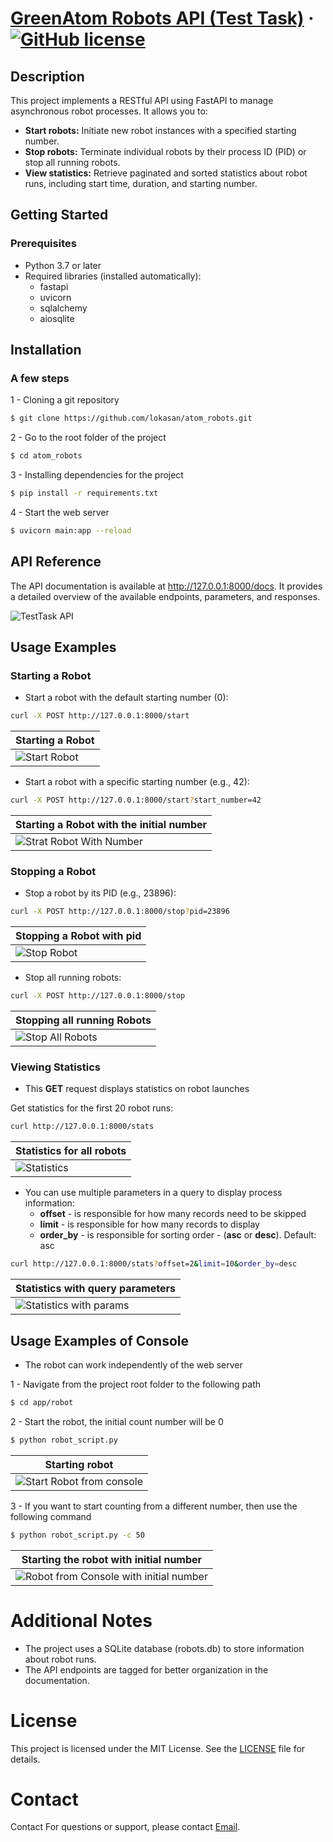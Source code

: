 # [GreenAtom Robots API (Test Task)](https://github.com/lokasan/atom_robots) &middot; [![GitHub license](https://img.shields.io/badge/license-MIT-blue.svg)](https://github.com/lokasan/atom_robots/blob/master/LICENSE)

## Description

This project implements a RESTful API using FastAPI to manage asynchronous robot processes. It allows you to:

* **Start robots:** Initiate new robot instances with a specified starting number.
* **Stop robots:** Terminate individual robots by their process ID (PID) or stop all running robots. 
* **View statistics:** Retrieve paginated and sorted statistics about robot runs, including start time, duration, and starting number.

## Getting Started

### Prerequisites

* Python 3.7 or later
* Required libraries (installed automatically):
    * fastapi
    * uvicorn
    * sqlalchemy
    * aiosqlite

## Installation
### A few steps
1 - Cloning a git repository
```bash
$ git clone https://github.com/lokasan/atom_robots.git
```
2 - Go to the root folder of the project
```bash
$ cd atom_robots
```
3 - Installing dependencies for the project
```bash
$ pip install -r requirements.txt
```
4 - Start the web server
```bash
$ uvicorn main:app --reload
```

## API Reference
The API documentation is available at http://127.0.0.1:8000/docs. It provides a detailed overview of the available endpoints, parameters, and responses.

![TestTask API](https://i.ibb.co/MpXgHdQ/greenatom-testtask-doc.jpg)

## Usage Examples

### Starting a Robot
* Start a robot with the default starting number (0):
```bash
curl -X POST http://127.0.0.1:8000/start
```
|Starting a Robot                                                                                                                                                                                              |
|----------------------------------------------------------------------------------------------------------------------------------------------------------------------------------------------|
| ![Start Robot](https://media.giphy.com/media/v1.Y2lkPTc5MGI3NjExYnB2OGY3ODcxY2lydnl3cWVnZjQ3YzZrOXpoemtqYWtqODVqbmJ3NiZlcD12MV9pbnRlcm5hbF9naWZfYnlfaWQmY3Q9Zw/t2KGnX9X6yVJrSISvV/giphy.gif) |
* Start a robot with a specific starting number (e.g., 42):
```bash
curl -X POST http://127.0.0.1:8000/start?start_number=42
```
| Starting a Robot with the initial number                                                                                                                                                                 |
|----------------------------------------------------------------------------------------------------------------------------------------------------------------------------------------------------------|
| ![Strat Robot With Number](https://media.giphy.com/media/v1.Y2lkPTc5MGI3NjExOWZqcGdqMGcxeTNiY3hseGZ2OWZiM2l1aHhtb2NwdWs5bHNuZTJqdSZlcD12MV9pbnRlcm5hbF9naWZfYnlfaWQmY3Q9Zw/a8boC9yUjnB6v2GWB4/giphy.gif) |
### Stopping a Robot
* Stop a robot by its PID (e.g., 23896):
```bash
curl -X POST http://127.0.0.1:8000/stop?pid=23896
```
| Stopping a Robot with pid                                                                                                                                                          |
|--------------------------------------------------------------------------------------------------------------------------------------------------------------------------------------------|
| ![Stop Robot](https://media.giphy.com/media/v1.Y2lkPTc5MGI3NjExbXVoMzExemgwZm1xYWYyOXNlMHd4MHRnYm1qd3FhaHA4bXpyaHZtaCZlcD12MV9pbnRlcm5hbF9naWZfYnlfaWQmY3Q9Zw/RgF8tyh10ogIqj0rZd/giphy.gif) |
* Stop all running robots:
```bash
curl -X POST http://127.0.0.1:8000/stop
```
| Stopping all running Robots                                                                                                                                                                      |
|--------------------------------------------------------------------------------------------------------------------------------------------------------------------------------------------------|
| ![Stop All Robots](https://media.giphy.com/media/v1.Y2lkPTc5MGI3NjExZWE5N2Y2cDM3a2p4NXplb240bnVka3djaGhrd2lkOGY3OTRieTJudiZlcD12MV9pbnRlcm5hbF9naWZfYnlfaWQmY3Q9Zw/717hFnBJvIZfihrYe0/giphy.gif) |
### Viewing Statistics
* This **GET** request displays statistics on robot launches

Get statistics for the first 20 robot runs:
```bash
curl http://127.0.0.1:8000/stats
```
| Statistics for all robots                                                                                                                                                                                                                                                                                                                                                |
|--------------------------------------------------------------------------------------------------------------------------------------------------------------------------------------------------------------------------------------------------------------------------------------------------------------------------------------------------------------------------|
| ![Statistics](https://i.ibb.co/yPqHYXs/all-stats.jpg)                                                                                                                                                                                                                                                      |
* You can use multiple parameters in a query to display process information: 
  * **offset** - is responsible for how many records need to be skipped
  * **limit** - is responsible for how many records to display
  * **order_by** - is responsible for sorting order - (**asc** or **desc**). Default: asc 
```bash
curl http://127.0.0.1:8000/stats?offset=2&limit=10&order_by=desc
```
| Statistics with query parameters                                                                                                                                                                        |
|---------------------------------------------------------------------------------------------------------------------------------------------------------------------------------------------------------|
| ![Statistics with params](https://media.giphy.com/media/v1.Y2lkPTc5MGI3NjExejN5MTVyYXVmaHA1enoycjk5MnpoMzVwaHBianU2MWVtMjFqMWNyeCZlcD12MV9pbnRlcm5hbF9naWZfYnlfaWQmY3Q9Zw/9gfxWD3f4f7xzD1mXo/giphy.gif) |
## Usage Examples of Console
* The robot can work independently of the web server

1 - Navigate from the project root folder to the following path
```bash
$ cd app/robot
```
2 - Start the robot, the initial count number will be 0
```bash
$ python robot_script.py
```
| Starting robot                                                          |
|-------------------------------------------------------------------------|
| ![Start Robot from console](https://i.ibb.co/d6C9KGP/console-start.jpg) |

3 - If you want to start counting from a different number, then use the following command
```bash
$ python robot_script.py -c 50
```
| Starting the robot with initial number                                                                                                                                                                                                                                                                                                                                                      |
|---------------------------------------------------------------------------------------------------------------------------------------------------------------------------------------------------------------------------------------------------------------------------------------------------------------------------------------------------------------------------------------------|
| ![Robot from Console with initial number](https://i.ibb.co/hHGcBGY/console-start-initial.jpg)                                                                                                                                                                                                                                                                                            |
# Additional Notes
* The project uses a SQLite database (robots.db) to store information about robot runs.
* The API endpoints are tagged for better organization in the documentation.

# License
This project is licensed under the MIT License. See the [LICENSE](https://github.com/lokasan/atom_robots/blob/master/LICENSE) file for details.

# Contact
Contact
For questions or support, please contact [Email](mailto:borisostroumov@gmail.com).